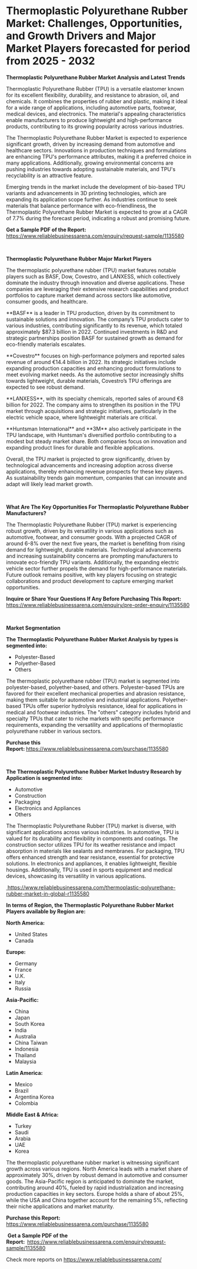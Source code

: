 <p><h1>Thermoplastic Polyurethane Rubber Market: Challenges, Opportunities, and Growth Drivers and Major Market Players forecasted for period from 2025 - 2032</h1></p><p><strong>Thermoplastic Polyurethane Rubber Market Analysis and Latest Trends</strong></p>
<p><p>Thermoplastic Polyurethane Rubber (TPU) is a versatile elastomer known for its excellent flexibility, durability, and resistance to abrasion, oil, and chemicals. It combines the properties of rubber and plastic, making it ideal for a wide range of applications, including automotive parts, footwear, medical devices, and electronics. The material's appealing characteristics enable manufacturers to produce lightweight and high-performance products, contributing to its growing popularity across various industries.</p><p>The Thermoplastic Polyurethane Rubber Market is expected to experience significant growth, driven by increasing demand from automotive and healthcare sectors. Innovations in production techniques and formulations are enhancing TPU's performance attributes, making it a preferred choice in many applications. Additionally, growing environmental concerns are pushing industries towards adopting sustainable materials, and TPU's recyclability is an attractive feature.</p><p>Emerging trends in the market include the development of bio-based TPU variants and advancements in 3D printing technologies, which are expanding its application scope further. As industries continue to seek materials that balance performance with eco-friendliness, the Thermoplastic Polyurethane Rubber Market is expected to grow at a CAGR of 7.7% during the forecast period, indicating a robust and promising future.</p></p>
<p><strong>Get a Sample PDF of the Report:&nbsp;</strong> <a href="https://www.reliablebusinessarena.com/enquiry/request-sample/1135580?utm_campaign=2518&utm_medium=2&utm_source=Github&utm_content=ia&utm_term=25032025&utm_id=thermoplastic-polyurethane-rubber">https://www.reliablebusinessarena.com/enquiry/request-sample/1135580</a></p>
<p>&nbsp;</p>
<p><strong>Thermoplastic Polyurethane Rubber Major Market Players</strong></p>
<p><p>The thermoplastic polyurethane rubber (TPU) market features notable players such as BASF, Dow, Covestro, and LANXESS, which collectively dominate the industry through innovation and diverse applications. These companies are leveraging their extensive research capabilities and product portfolios to capture market demand across sectors like automotive, consumer goods, and healthcare.</p><p>**BASF** is a leader in TPU production, driven by its commitment to sustainable solutions and innovation. The company’s TPU products cater to various industries, contributing significantly to its revenue, which totaled approximately $87.3 billion in 2022. Continued investments in R&D and strategic partnerships position BASF for sustained growth as demand for eco-friendly materials escalates.</p><p>**Covestro** focuses on high-performance polymers and reported sales revenue of around €14.4 billion in 2022. Its strategic initiatives include expanding production capacities and enhancing product formulations to meet evolving market needs. As the automotive sector increasingly shifts towards lightweight, durable materials, Covestro’s TPU offerings are expected to see robust demand.</p><p>**LANXESS**, with its specialty chemicals, reported sales of around €8 billion for 2022. The company aims to strengthen its position in the TPU market through acquisitions and strategic initiatives, particularly in the electric vehicle space, where lightweight materials are critical.</p><p>**Huntsman International** and **3M** also actively participate in the TPU landscape, with Huntsman's diversified portfolio contributing to a modest but steady market share. Both companies focus on innovation and expanding product lines for durable and flexible applications.</p><p>Overall, the TPU market is projected to grow significantly, driven by technological advancements and increasing adoption across diverse applications, thereby enhancing revenue prospects for these key players. As sustainability trends gain momentum, companies that can innovate and adapt will likely lead market growth.</p></p>
<p>&nbsp;</p>
<p><strong>What Are The Key Opportunities For Thermoplastic Polyurethane Rubber Manufacturers?</strong></p>
<p><p>The Thermoplastic Polyurethane Rubber (TPU) market is experiencing robust growth, driven by its versatility in various applications such as automotive, footwear, and consumer goods. With a projected CAGR of around 6-8% over the next five years, the market is benefiting from rising demand for lightweight, durable materials. Technological advancements and increasing sustainability concerns are prompting manufacturers to innovate eco-friendly TPU variants. Additionally, the expanding electric vehicle sector further propels the demand for high-performance materials. Future outlook remains positive, with key players focusing on strategic collaborations and product development to capture emerging market opportunities.</p></p>
<p><strong>Inquire or Share Your Questions If Any Before Purchasing This Report:</strong> <a href="https://www.reliablebusinessarena.com/enquiry/pre-order-enquiry/1135580?utm_campaign=2518&utm_medium=2&utm_source=Github&utm_content=ia&utm_term=25032025&utm_id=thermoplastic-polyurethane-rubber">https://www.reliablebusinessarena.com/enquiry/pre-order-enquiry/1135580</a></p>
<p>&nbsp;</p>
<p><strong>Market Segmentation</strong></p>
<p><strong>The Thermoplastic Polyurethane Rubber Market Analysis by types is segmented into:</strong></p>
<p><ul><li>Polyester-Based</li><li>Polyether-Based</li><li>Others</li></ul></p>
<p><p>The thermoplastic polyurethane rubber (TPU) market is segmented into polyester-based, polyether-based, and others. Polyester-based TPUs are favored for their excellent mechanical properties and abrasion resistance, making them suitable for automotive and industrial applications. Polyether-based TPUs offer superior hydrolysis resistance, ideal for applications in medical and footwear industries. The "others" category includes hybrid and specialty TPUs that cater to niche markets with specific performance requirements, expanding the versatility and applications of thermoplastic polyurethane rubber in various sectors.</p></p>
<p><strong>Purchase this Report:&nbsp;</strong><a href="https://www.reliablebusinessarena.com/purchase/1135580?utm_campaign=2518&utm_medium=2&utm_source=Github&utm_content=ia&utm_term=25032025&utm_id=thermoplastic-polyurethane-rubber">https://www.reliablebusinessarena.com/purchase/1135580</a></p>
<p>&nbsp;</p>
<p><strong>The Thermoplastic Polyurethane Rubber Market Industry Research by Application is segmented into:</strong></p>
<p><ul><li>Automotive</li><li>Construction</li><li>Packaging</li><li>Electronics and Appliances</li><li>Others</li></ul></p>
<p><p>The Thermoplastic Polyurethane Rubber (TPU) market is diverse, with significant applications across various industries. In automotive, TPU is valued for its durability and flexibility in components and coatings. The construction sector utilizes TPU for its weather resistance and impact absorption in materials like sealants and membranes. For packaging, TPU offers enhanced strength and tear resistance, essential for protective solutions. In electronics and appliances, it enables lightweight, flexible housings. Additionally, TPU is used in sports equipment and medical devices, showcasing its versatility in various applications.</p></p>
<p><a href="https://www.reliablebusinessarena.com/thermoplastic-polyurethane-rubber-market-in-global-r1135580?utm_campaign=2518&utm_medium=2&utm_source=Github&utm_content=ia&utm_term=25032025&utm_id=thermoplastic-polyurethane-rubber">&nbsp;https://www.reliablebusinessarena.com/thermoplastic-polyurethane-rubber-market-in-global-r1135580</a></p>
<p><strong>In terms of Region, the Thermoplastic Polyurethane Rubber Market Players available by Region are:</strong></p>
<p>
    <p> <strong> North America: </strong>
        <ul>
            <li>United States</li>
            <li>Canada</li>
        </ul>
        </p> 
    <p> <strong> Europe: </strong>
        <ul>
            <li>Germany</li>
            <li>France</li>
            <li>U.K.</li>
            <li>Italy</li>
            <li>Russia</li>
        </ul>
        </p> 
    <p> <strong> Asia-Pacific: </strong>
        <ul>
            <li>China</li>
            <li>Japan</li>
            <li>South Korea</li>
            <li>India</li>
            <li>Australia</li>
            <li>China Taiwan</li>
            <li>Indonesia</li>
            <li>Thailand</li>
            <li>Malaysia</li>
        </ul>
        </p> 
    <p> <strong> Latin America: </strong>
        <ul>
            <li>Mexico</li>
            <li>Brazil</li>
            <li>Argentina Korea</li>
            <li>Colombia</li>
        </ul>
        </p> 
    <p> <strong> Middle East & Africa: </strong>
        <ul>
            <li>Turkey</li>
            <li>Saudi</li>
            <li>Arabia</li>
            <li>UAE</li>
            <li>Korea</li>
        </ul>
    </p>
    </p>
<p><p>The thermoplastic polyurethane rubber market is witnessing significant growth across various regions. North America leads with a market share of approximately 30%, driven by robust demand in automotive and consumer goods. The Asia-Pacific region is anticipated to dominate the market, contributing around 40%, fueled by rapid industrialization and increasing production capacities in key sectors. Europe holds a share of about 25%, while the USA and China together account for the remaining 5%, reflecting their niche applications and market maturity.</p></p>
<p><strong>Purchase this Report: </strong><a href="https://www.reliablebusinessarena.com/purchase/1135580?utm_campaign=2518&utm_medium=2&utm_source=Github&utm_content=ia&utm_term=25032025&utm_id=thermoplastic-polyurethane-rubber">https://www.reliablebusinessarena.com/purchase/1135580</a></p>
<p>&nbsp;<strong>Get a Sample PDF of the Report:&nbsp;&nbsp;</strong><a href="https://www.reliablebusinessarena.com/enquiry/request-sample/1135580?utm_campaign=2518&utm_medium=2&utm_source=Github&utm_content=ia&utm_term=25032025&utm_id=thermoplastic-polyurethane-rubber">https://www.reliablebusinessarena.com/enquiry/request-sample/1135580</a></p>
<p><strong></strong></p>
<p>Check more reports on <a href="https://www.reliablebusinessarena.com/?utm_campaign=2518&utm_medium=2&utm_source=Github&utm_content=ia&utm_term=25032025&utm_id=thermoplastic-polyurethane-rubber">https://www.reliablebusinessarena.com/</a></p>